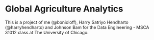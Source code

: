 # Global Agriculture Analytics

This is a project of me (@bonioloff), Harry Satriyo Hendharto (@harryhendharto) and Johnson Bam for the Data Engineering - MSCA 31012 class at The University of Chicago.

